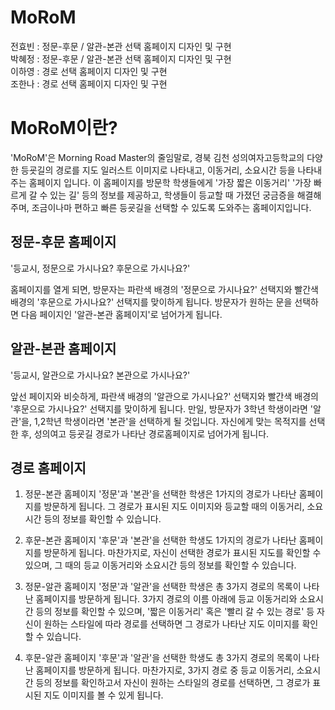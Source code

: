 # MoRoM
전효빈 : 정문-후문 / 알관-본관 선택 홈페이지 디자인 및 구현 <br>
박혜정 : 정문-후문 / 알관-본관 선택 홈페이지 디자인 및 구현 <br>
이하영 : 경로 선택 홈페이지 디자인 및 구현 <br>
조한나 : 경로 선택 홈페이지 디자인 및 구현 <br>

# MoRoM이란?
'MoRoM'은 Morning Road Master의 줄임말로, 
경북 김천 성의여자고등학교의 다양한  등굣길의 경로를 지도 일러스트 이미지로 나타내고, 이동거리, 소요시간 등을 나타내주는 홈페이지 입니다.
이 홈페이지를 방문학 학생들에게 '가장 짧은 이동거리' '가장 빠르게 갈 수 있는 길' 등의 정보를 제공하고, 학생들이 등교할 때 가졌던 궁금증을 해결해주며, 조금이나마 편하고 빠른 등굣길을 선택할 수 있도록 도와주는 홈페이지입니다. 

## 정문-후문 홈페이지
 '등교시, 정문으로 가시나요? 후문으로 가시나요?'

홈페이지를 열게 되면, 
방문자는 파란색 배경의 '정문으로 가시나요?' 선택지와 빨간색 배경의 '후문으로 가시나요?' 선택지를 맞이하게 됩니다.
방문자가 원하는 문을 선택하면 다음 페이지인 '알관-본관 홈페이지'로 넘어가게 됩니다.

## 알관-본관 홈페이지
 '등교시, 알관으로 가시나요? 본관으로 가시나요?'

앞선 페이지와 비슷하게, 파란색 배경의 '알관으로 가시나요?' 선택지와 빨간색 배경의 '후문으로 가시나요?' 선택지를 맞이하게 됩니다.
만일, 방문자가 3학년 학생이라면 '알관'을, 1,2학년 학생이라면 '본관'을 선택하게 될 것입니다.
자신에게 맞는 목적지를 선택한 후, 성의여고 등굣길 경로가 나타난 경로홈페이지로 넘어가게 됩니다.

## 경로 홈페이지
1. 정문-본관 홈페이지
'정문'과 '본관'을 선택한 학생은 1가지의 경로가 나타난 홈페이지를 방문하게 됩니다.
그 경로가 표시된 지도 이미지와 등교할 때의 이동거리, 소요시간 등의 정보를 확인할 수 있습니다.

2. 후문-본관 홈페이지
'후문'과 '본관'을 선택한 학생도 1가지의 경로가 나타난 홈페이지를 방문하게 됩니다.
마찬가지로, 자신이 선택한 경로가 표시된 지도를 확인할 수 있으며, 그 때의 등교 이동거리와 소요시간 등의 정보를 확인할 수 있습니다.

3. 정문-알관 홈페이지
'정문'과 '알관'을 선택한 학생은 총 3가지 경로의 목록이 나타난 홈페이지를 방문하게 됩니다.
3가지 경로의 이름 아래에 등교 이동거리와 소요시간 등의 정보를 확인할 수 있으며, '짧은 이동거리' 혹은 '빨리 갈 수 있는 경로' 등 자신이 원하는 스타일에 따라 경로를 선택하면 그 경로가 나타난 지도 이미지를 확인할 수 있습니다.
 
4. 후문-알관 홈페이지
'후문'과 '알관'을 선택한 학생도 총 3가지 경로의 목록이 나타난 홈페이지를 방문하게 됩니다.
마찬가지로, 3가지 경로 중 등교 이동거리, 소요시간 등의 정보를 확인하고서 자신이 원하는 스타일의 경로를 선택하면, 그 경로가 표시된 지도 이미지를 볼 수 있게 됩니다.
